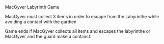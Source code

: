 MacGyver Labyrinth Game

MacGyver must collect 3 items in order to escape from the Labyrinthe
while avoiding a contact with the gardien.

Game ends if MacGyver collects all items and escapes the labyrinthe
or MacGyver and the guard make a contanct.
